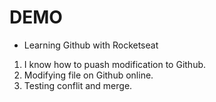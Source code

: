 # DEMO

- Learning Github with Rocketseat

1. I know how to puash modification to Github.
2. Modifying file on Github online.
3. Testing conflit and merge.

